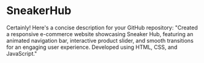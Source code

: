 # SneakerHub
Certainly! Here's a concise description for your GitHub repository:  "Created a responsive e-commerce website showcasing Sneaker Hub, featuring an animated navigation bar, interactive product slider, and smooth transitions for an engaging user experience. Developed using HTML, CSS, and JavaScript."
